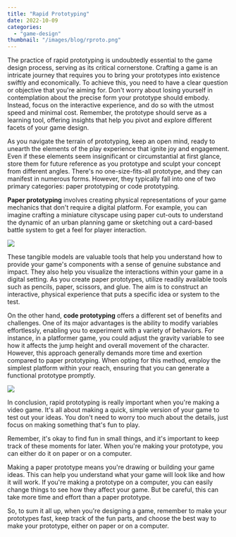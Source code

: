 ```yaml
---
title: "Rapid Prototyping"
date: 2022-10-09
categories: 
  - "game-design"
thumbnail: "/images/blog/rproto.png"
---
```


The practice of rapid prototyping is undoubtedly essential to the game design process, serving as its critical cornerstone. Crafting a game is an intricate journey that requires you to bring your prototypes into existence swiftly and economically. To achieve this, you need to have a clear question or objective that you're aiming for. Don't worry about losing yourself in contemplation about the precise form your prototype should embody. Instead, focus on the interactive experience, and do so with the utmost speed and minimal cost. Remember, the prototype should serve as a learning tool, offering insights that help you pivot and explore different facets of your game design.

As you navigate the terrain of prototyping, keep an open mind, ready to unearth the elements of the play experience that ignite joy and engagement. Even if these elements seem insignificant or circumstantial at first glance, store them for future reference as you prototype and sculpt your concept from different angles. There's no one-size-fits-all prototype, and they can manifest in numerous forms. However, they typically fall into one of two primary categories: paper prototyping or code prototyping.

**Paper prototyping** involves creating physical representations of your game mechanics that don't require a digital platform. For example, you can imagine crafting a miniature cityscape using paper cut-outs to understand the dynamic of an urban planning game or sketching out a card-based battle system to get a feel for player interaction.

[![](images/proto.png)](http://quadraticgames.com/wp-content/uploads/2023/06/proto.png)

These tangible models are valuable tools that help you understand how to provide your game's components with a sense of genuine substance and impact. They also help you visualize the interactions within your game in a digital setting. As you create paper prototypes, utilize readily available tools such as pencils, paper, scissors, and glue. The aim is to construct an interactive, physical experience that puts a specific idea or system to the test.

On the other hand, **code prototyping** offers a different set of benefits and challenges. One of its major advantages is the ability to modify variables effortlessly, enabling you to experiment with a variety of behaviors. For instance, in a platformer game, you could adjust the gravity variable to see how it affects the jump height and overall movement of the character. However, this approach generally demands more time and exertion compared to paper prototyping. When opting for this method, employ the simplest platform within your reach, ensuring that you can generate a functional prototype promptly.

[![](images/code.png)](http://quadraticgames.com/wp-content/uploads/2023/06/code.png)

In conclusion, rapid prototyping is really important when you're making a video game. It's all about making a quick, simple version of your game to test out your ideas. You don't need to worry too much about the details, just focus on making something that's fun to play.

Remember, it's okay to find fun in small things, and it's important to keep track of these moments for later. When you're making your prototype, you can either do it on paper or on a computer.

Making a paper prototype means you're drawing or building your game ideas. This can help you understand what your game will look like and how it will work. If you're making a prototype on a computer, you can easily change things to see how they affect your game. But be careful, this can take more time and effort than a paper prototype.

So, to sum it all up, when you're designing a game, remember to make your prototypes fast, keep track of the fun parts, and choose the best way to make your prototype, either on paper or on a computer.
